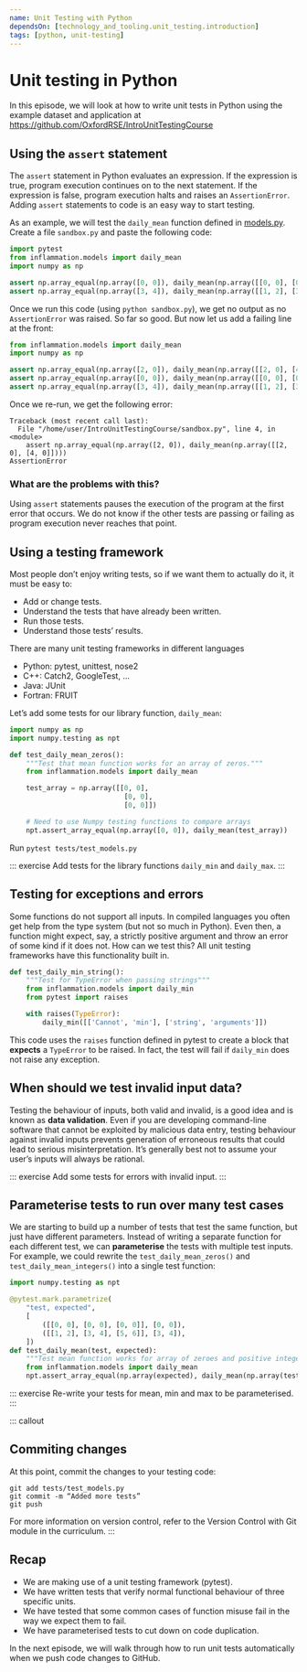 ```yaml
---
name: Unit Testing with Python
dependsOn: [technology_and_tooling.unit_testing.introduction]
tags: [python, unit-testing]
---
```


# Unit testing in Python

In this episode, we will look at how to write unit tests in Python using the
example dataset and application at
<https://github.com/OxfordRSE/IntroUnitTestingCourse>

## Using the `assert` statement

The `assert` statement in Python evaluates an expression. If the expression is
true, program execution continues on to the next statement. If the expression is
false, program execution halts and raises an `AssertionError`. Adding `assert`
statements to code is an easy way to start testing.

As an example, we will test the `daily_mean` function defined in
[models.py](https://github.com/OxfordRSE/IntroUnitTestingCourse/blob/main/inflammation/models.py).
Create a file `sandbox.py` and paste the following code:

```python
import pytest
from inflammation.models import daily_mean
import numpy as np

assert np.array_equal(np.array([0, 0]), daily_mean(np.array([[0, 0], [0, 0]])))
assert np.array_equal(np.array([3, 4]), daily_mean(np.array([[1, 2], [3, 4], [5, 6]])))
```

Once we run this code (using `python sandbox.py`), we get no output as no
`AssertionError` was raised. So far so good. But now let us add a failing line at
the front:

```python
from inflammation.models import daily_mean
import numpy as np

assert np.array_equal(np.array([2, 0]), daily_mean(np.array([[2, 0], [4, 0]])))
assert np.array_equal(np.array([0, 0]), daily_mean(np.array([[0, 0], [0, 0]])))
assert np.array_equal(np.array([3, 4]), daily_mean(np.array([[1, 2], [3, 4], [5, 6]])))
```

Once we re-run, we get the following error:

```shell
Traceback (most recent call last):
  File "/home/user/IntroUnitTestingCourse/sandbox.py", line 4, in <module>
    assert np.array_equal(np.array([2, 0]), daily_mean(np.array([[2, 0], [4, 0]])))
AssertionError
```

### What are the problems with this?

Using `assert` statements pauses the execution of the program at the first error
that occurs. We do not know if the other tests are passing or failing as program
execution never reaches that point.

## Using a testing framework

Most people don’t enjoy writing tests, so if we want them to actually do it, it must be easy to:

- Add or change tests.
- Understand the tests that have already been written.
- Run those tests.
- Understand those tests’ results.

There are many unit testing frameworks in different languages

- Python: pytest, unittest, nose2
- C++: Catch2, GoogleTest, ...
- Java: JUnit
- Fortran: FRUIT

Let’s add some tests for our library function, `daily_mean`:

```python
import numpy as np
import numpy.testing as npt

def test_daily_mean_zeros():
    """Test that mean function works for an array of zeros."""
    from inflammation.models import daily_mean

    test_array = np.array([[0, 0],
                            [0, 0],
                            [0, 0]])

    # Need to use Numpy testing functions to compare arrays
    npt.assert_array_equal(np.array([0, 0]), daily_mean(test_array))
```

Run `pytest tests/test_models.py`

::: exercise
Add tests for the library functions `daily_min` and `daily_max`.
:::

## Testing for exceptions and errors

Some functions do not support all inputs. In compiled languages you often get
help from the type system (but not so much in Python). Even then, a function
might expect, say, a strictly positive argument and throw an error of some kind
if it does not. How can we test this? All unit testing frameworks have this
functionality built in.

```python
def test_daily_min_string():
    """Test for TypeError when passing strings"""
    from inflammation.models import daily_min
    from pytest import raises

    with raises(TypeError):
        daily_min([['Cannot', 'min'], ['string', 'arguments']])
```

This code uses the `raises` function defined in pytest to create a block that
**expects** a `TypeError` to be raised. In fact, the test will fail if
`daily_min` does not raise any exception.

## When should we test invalid input data?

Testing the behaviour of inputs, both valid and invalid, is a good idea and is
known as **data validation**. Even if you are developing command-line software
that cannot be exploited by malicious data entry, testing behaviour against
invalid inputs prevents generation of erroneous results that could lead to
serious misinterpretation. It’s generally best not to assume your user’s inputs
will always be rational.

::: exercise
Add some tests for errors with invalid input.
:::

## Parameterise tests to run over many test cases

We are starting to build up a number of tests that test the same function, but
just have different parameters. Instead of writing a separate function for each
different test, we can **parameterise** the tests with multiple test inputs. For
example, we could rewrite the `test_daily_mean_zeros()` and
`test_daily_mean_integers()` into a single test function:

```python
import numpy.testing as npt

@pytest.mark.parametrize(
    "test, expected",
    [
        ([[0, 0], [0, 0], [0, 0]], [0, 0]),
        ([[1, 2], [3, 4], [5, 6]], [3, 4]),
    ])
def test_daily_mean(test, expected):
    """Test mean function works for array of zeroes and positive integers."""
    from inflammation.models import daily_mean
    npt.assert_array_equal(np.array(expected), daily_mean(np.array(test)))
```

::: exercise
Re-write your tests for mean, min and max to be parameterised.
:::

::: callout

## Commiting changes

At this point, commit the changes to your testing code:

```shell
git add tests/test_models.py
git commit -m “Added more tests”
git push
```

For more information on version control, refer to the Version Control with Git
module in the curriculum.
:::

## Recap

- We are making use of a unit testing framework (pytest).
- We have written tests that verify normal functional behaviour of three specific units.
- We have tested that some common cases of function misuse fail in the way we expect them to fail.
- We have parameterised tests to cut down on code duplication.

In the next episode, we will walk through how to run unit tests automatically
when we push code changes to GitHub.
